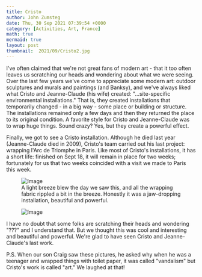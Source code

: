 ```yaml
---
title: Cristo
author: John Zumsteg
date: Thu, 30 Sep 2021 07:39:54 +0000
category: [Activities, Art, France]
math: true
mermaid: true
layout: post
thumbnail:  2021/09/Cristo2.jpg
---
```

I've often claimed that we're not great fans of modern art - that it too often leaves us scratching our heads and wondering about what we were seeing. Over the last few years we've come to appreciate some modern art: outdoor sculptures and murals and paintings (and Banksy), and we've always liked what Cristo and Jeanne-Claude (his wife) created: "...site-specific environmental installations." That is, they created installations that temporarily changed - in a big way - some place or building or structure. The installations remained only a few days and then they returned the place to its original condition. A favorite style for Cristo and Jeanne-Claude was to wrap huge things. Sound crazy? Yes, but they create a powerful effect.

Finally, we got to see a Cristo installation. Although he died last year (Jeanne-Claude died in 2009), Cristo's team carried out his last project: wrapping l'Arc de Triomphe in Paris. Like most of Cristo's installations, it has a short life: finished on Sept 18, it will remain in place for two weeks; fortunately for us that two weeks coincided with a visit we made to Paris this week. 

<figure>
	<img class = "portrait" src="{{"/assets/images/2021/09/Cristo1.jpg" | prepend: site.baseurl  }}" alt="Image" />
	<figcaption>A light breeze blew the day we saw this, and all the wrapping fabric rippled a bit in the breeze. Honestly it was a jaw-dropping installation, beautiful and powerful.</figcaption>
</figure>
<figure>
	<img class = "portrait" src="{{"/assets/images/2021/09/Cristo2.jpg" | prepend: site.baseurl  }}" alt="Image" />
</figure>

I have no doubt that some folks are scratching their heads and wondering "???" and I understand that. But we thought this was cool and interesting and beautiful and powerful. We're glad to have seen Cristo and Jeanne-Claude's last work.

P.S. When our son Craig saw these pictures, he asked why when he was a teenager and wrapped things with toilet paper, it was called "vandalism" but Cristo's work is called "art." We laughed at that!

